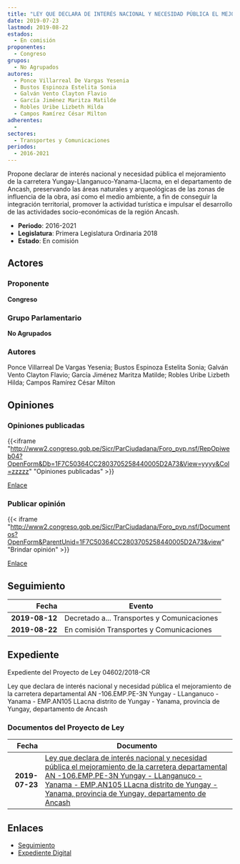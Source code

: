 ```yaml
---
title: "LEY QUE DECLARA DE INTERÉS NACIONAL Y NECESIDAD PÚBLICA EL MEJORAMIENTO DE LA CARRETERA DEPARTAMENTAL AN-106, EMP.PE-3N YUNGAY-LLANGANUCO-YANAMA-EMP.AN105 LLACMA DISTRITO DE YUNGAY-YANAMA, PROVINCIA DE YUNGAY, DEPARTAMENTO DE ANCASH"
date: 2019-07-23
lastmod: 2019-08-22
estados: 
  - En comisión
proponentes: 
  - Congreso
grupos: 
  - No Agrupados
autores: 
  - Ponce Villarreal De Vargas Yesenia
  - Bustos Espinoza Estelita Sonia
  - Galván Vento Clayton Flavio
  - García Jiménez Maritza Matilde
  - Robles Uribe Lizbeth Hilda
  - Campos Ramírez César Milton
adherentes: 
  - 
sectores: 
  - Transportes y Comunicaciones
periodos: 
  - 2016-2021
---
```


Propone declarar de interés nacional y necesidad pública el mejoramiento de la carretera Yungay-Llanganuco-Yanama-Llacma, en el departamento de Ancash, preservando las áreas naturales y arqueológicas de las zonas de influencia de la obra, así como el medio ambiente, a fin de conseguir la integración territorial, promover la actividad turística e impulsar el desarrollo de las actividades socio-económicas de la región Ancash.

- **Periodo**: 2016-2021
- **Legislatura**: Primera Legislatura Ordinaria 2018
- **Estado**: En comisión

## Actores

### Proponente

**Congreso**

### Grupo Parlamentario

**No Agrupados**

### Autores

Ponce Villarreal De Vargas Yesenia; Bustos Espinoza Estelita Sonia; Galván Vento Clayton Flavio; García Jiménez Maritza Matilde; Robles Uribe Lizbeth Hilda; Campos Ramírez César Milton


## Opiniones

### Opiniones publicadas

{{<iframe "http://www2.congreso.gob.pe/Sicr/ParCiudadana/Foro_pvp.nsf/RepOpiweb04?OpenForm&Db=1F7C50364CC2803705258440005D2A73&View=yyyy&Col=zzzzz" "Opiniones publicadas" >}}

[Enlace](http://www2.congreso.gob.pe/Sicr/ParCiudadana/Foro_pvp.nsf/RepOpiweb04?OpenForm&Db=1F7C50364CC2803705258440005D2A73&View=yyyy&Col=zzzzz)
### Publicar opinión

{{< iframe "http://www2.congreso.gob.pe/Sicr/ParCiudadana/Foro_pvp.nsf/Documentos?OpenForm&ParentUnid=1F7C50364CC2803705258440005D2A73&view" "Brindar opinión" >}}

[Enlace](http://www2.congreso.gob.pe/Sicr/ParCiudadana/Foro_pvp.nsf/Documentos?OpenForm&ParentUnid=1F7C50364CC2803705258440005D2A73&view)

## Seguimiento

| Fecha | Evento |
|------:|--------|
| **2019-08-12** | Decretado a... Transportes y Comunicaciones|
| **2019-08-22** | En comisión Transportes y Comunicaciones|


## Expediente

Expediente del Proyecto de Ley 04602/2018-CR

Ley que declara de interés nacional y necesidad pública el mejoramiento de la carretera departamental AN -106.EMP.PE-3N Yungay - LLanganuco - Yanama - EMP.AN105 LLacna distrito de Yungay - Yanama, provincia de Yungay, departamento de Ancash


### Documentos del Proyecto de Ley

| Fecha | Documento |
|------:|--------|
| **2019-07-23** | [Ley que declara de interés nacional y necesidad pública el mejoramiento de la carretera departamental AN -106.EMP.PE-3N Yungay - LLanganuco - Yanama - EMP.AN105 LLacna distrito de Yungay - Yanama, provincia de Yungay, departamento de Ancash](http://www.leyes.congreso.gob.pe/Documentos/2016_2021/Proyectos_de_Ley_y_de_Resoluciones_Legislativas/PL0460220190723.pdf) |

## Enlaces 

- [Seguimiento](http://www2.congreso.gob.pehttp://www2.congreso.gob.pe/Sicr/TraDocEstProc/CLProLey2016.nsf/f7fff46988ca05b1052578e100829cc7/e47145ab28593856052584400080e03c?OpenDocument)
- [Expediente Digital](http://www2.congreso.gob.pehttp://www2.congreso.gob.pe/Sicr/TraDocEstProc/CLProLey2016.nsf/f7fff46988ca05b1052578e100829cc7/e47145ab28593856052584400080e03c?OpenDocument&Click=05257FB7005EB655.eb71d0cf91d8294e05256cdf006b5706/$Body/0.1C6C)
